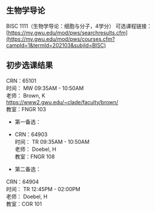 ## 生物学导论
BISC 1111（生物学导论：细胞与分子，4学分）
可选课程链接：  
[https://my.gwu.edu/mod/pws/searchresults.cfm](https://my.gwu.edu/mod/pws/courses.cfm?campId=1&termId=202103&subjId=BISC)  
  
## 初步选课结果
CRN：65101  
时间： MW 09:35AM - 10:50AM  
老师： Brown, K  
https://www2.gwu.edu/~clade/faculty/brown/  
教室：FNGR 103  

- 第一备选：

- CRN：64903  
时间： TR 09:35AM - 10:50AM  
老师： Doebel, H  
教室：FNGR 108  

- 第二备选： 
  
CRN：64904  
时间： TR 12:45PM - 02:00PM  
老师： Doebel, H  
教室：COR 101  


  

